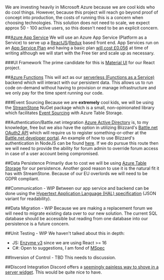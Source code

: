 We are investing heavily in Microsoft Azure because we are cool kids who do cool things. However, because this project will reach go beyond proof of concept into production, the costs of running this is a concern when choosing technologies. This solution does not need to scale, we expect approx 50 - 100 active users, so this doesn't need to be an explicit concern.

##[Azure App Service](https://docs.microsoft.com/en-us/azure/app-service/)
We will use an Azure App Service (Platform as a Service) to serve up a [ReactJS](https://reactjs.org/docs/getting-started.html)/[Redux](https://redux.js.org/api/api-reference) based front end. App Services run on an [App Service Plan](https://docs.microsoft.com/en-us/azure/app-service/overview-hosting-plans) and having a basic plan [will cost £0.056](https://azure.microsoft.com/en-us/pricing/details/app-service/windows/) at time of writing although we will start with the Free tier and scale up as necessary.

###UI Framework
The prime candidate for this is [Material UI](https://material-ui.com/) for our React project.

##[Azure Functions](https://docs.microsoft.com/en-us/azure/azure-functions/functions-overview)
This will act as our [serverless (Functions as a Service)](https://martinfowler.com/articles/serverless.html) backend which will interact with our persistent data. This allows us to run code on-demand without having to provision or manage infrastructure and we only pay for the time spent running our code.

###Event Sourcing
Because we are **extremely** cool kids, we will be using the [StreamStone](https://github.com/yevhen/Streamstone) NuGet package which is a small, non-opinionated library which facilitates [Event Sourcing](https://martinfowler.com/eaaDev/EventSourcing.html) with Azure Table Storage.

##Authentication/Battle.net integration
[Azure Active Directory](https://docs.microsoft.com/en-us/azure/active-directory/) is, to my knowledge, free but we also have the option in utilizing Blizzard's [Battle.net OAuth2 API](https://develop.battle.net/documentation/guides/using-oauth) which will require us to register something-or-other at the [Battle.net developer portal](https://develop.battle.net/). An example of how to use Blizzard's authentication in NodeJS can be found [here](https://github.com/Blizzard/passport-bnet). If we do pursue this route then we will need to provide the ability for forum admin to override forum access in case of a user account being compromised.

##Data Persistence
Primarily due to cost we will be using [Azure Table Storage](https://docs.microsoft.com/en-us/azure/storage/) for our persistence. Another good reason to use it is the natural fit it has with StreamStone. Because of our EU overlords we will need to be GDPR compliant.

##Communication - WIP
Between our app service and backend can be done using the [Hypertext Application Language (HAL) specification](http://stateless.co/hal_specification.html) (JSON variant for readability).

##Data Migration - WIP
Because we are making a replacement forum we will need to migrate existing data over to our new solution. The current SQL database should be accessible but reading from one database into our persistence is a future concern.

##Unit Testing - WIP
We haven't talked about this in depth:
* JS: [Enzyme v3](https://airbnb.io/enzyme/) since we are using React >= 16
* C#: Open to suggestions, I am fond of [MSpec](https://github.com/machine/machine.specifications)

##Inversion of Control - TBD
This needs to discussion.

##Discord Integration
Discord offers a [seemingly painless way to shove in a server widget](https://blog.discordapp.com/add-the-discord-widget-to-your-site-d45ffcd718c6). This would be quite nice to have.
